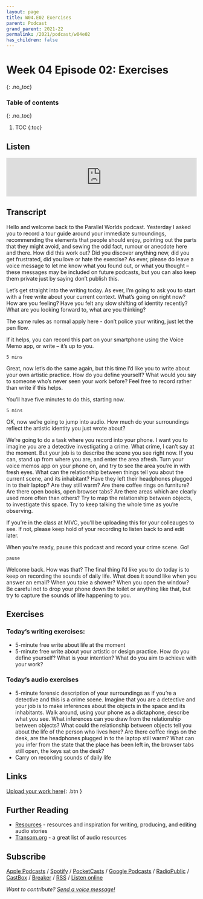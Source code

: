 ```yaml
---
layout: page
title: W04.E02 Exercises
parent: Podcast
grand_parent: 2021-22
permalink: /2021/podcast/w04e02
has_children: false
---
```




# Week 04 Episode 02: Exercises
{: .no_toc}

### Table of contents
{: .no_toc}

1. TOC
{:toc}


## Listen

<iframe src="https://anchor.fm/olliepalmer/embed/episodes/2021-W4-E2-Action-etapac" height="102px" width="100%" frameborder="0" scrolling="no"></iframe>

## Transcript

Hello and welcome back to the Parallel Worlds podcast. Yesterday I asked you to record a tour guide around your immediate surroundings, recommending the elements that people should enjoy, pointing out the parts that they might avoid, and sewing the odd fact, rumour or anecdote here and there. How did this work out? Did you discover anything new, did you get frustrated, did you love or hate the exercise? As ever, please do leave a voice message to let me know what you found out, or what you thought – these messages may be included on future podcasts, but you can also keep them private just by saying don’t publish this.

Let’s get straight into the writing today. As ever, I’m going to ask you to start with a free write about your current context. What’s going on right now? How are you feeling? Have you felt any slow shifting of identity recently? What are you looking forward to, what are you thinking?

The same rules as normal apply here - don’t police your writing, just let the pen flow.

If it helps, you can record this part on your smartphone using the Voice Memo app, or write – it’s up to you.

```
5 mins
```

Great, now let’s do the same again, but this time I’d like you to write about your own artistic practice. How do you define yourself? What would you say to someone who’s never seen your work before? Feel free to record rather than write if this helps.

You’ll have five minutes to do this, starting now.

```
5 mins
```

OK, now we’re going to jump into audio. How much do your surroundings reflect the artistic identity you just wrote about?

We’re going to do a task where you record into your phone. I want you to imagine you are a detective investigating a crime. What crime, I can’t say at the moment. But your job is to describe the scene you see right now. If you can, stand up from where you are, and enter the area afresh. Turn your voice memos app on your phone on, and try to see the area you’re in with fresh eyes. What can the relationship between things tell you about the current scene, and its inhabitant? Have they left their headphones plugged in to their laptop? Are they still warm? Are there coffee rings on furniture? Are there open books, open browser tabs? Are there areas which are clearly used more often than others? Try to map the relationship between objects, to investigate this space. Try to keep talking the whole time as you’re observing.

If you’re in the class at MIVC, you’ll be uploading this for your colleauges to see. If not, please keep hold of your recording to listen back to and edit later.


When you’re ready, pause this podcast and record your crime scene. Go!


```
pause
```

Welcome back. How was that? The final thing I’d like you to do today is to keep on recording the sounds of daily life. What does it sound like when you answer an email? When you take a shower? When you open the window? Be careful not to drop your phone down the toilet or anything like that, but try to capture the sounds of life happening to you.

## Exercises

### Today’s writing exercises:
- 5-minute free write about life at the moment
- 5-minute free write about your artistic or design practice. How do you define yourself? What is your intention? What do you aim to achieve with your work?
### Today’s audio exercises
- 5-minute forensic description of your surroundings as if you’re a detective and this is a crime scene. Imagine that you are a detective and your job is to make inferences about the objects in the space and its inhabitants. Walk around, using your phone as a dictaphone, describe what you see. What inferences can you draw from the relationship between objects? What could the relationship between objects tell you about the life of the person who lives here? Are there coffee rings on the desk, are the headphones plugged in to the laptop still warm? What can you infer from the state that the place has been left in, the browser tabs still open, the keys sat on the desk?
- Carry on recording sounds of daily life

## Links

[Upload your work here](https://www.dropbox.com/request/oIITmyMvzKpq7UOTpXeg){: .btn }


## Further Reading

- [Resources](/resources) - resources and inspiration for writing, producing, and editing audio stories
- [Transom.org](https://transom.org) - a great list of audio resources

## Subscribe

[Apple Podcasts](https://podcasts.apple.com/gb/podcast/parallel-worlds/id1504529134) / [Spotify](https://open.spotify.com/show/3L3RhKaoqQZoU9fIcLuZjz) / [PocketCasts](https://pca.st/ha20534r) / [Google Podcasts](https://www.google.com/podcasts?feed=aHR0cHM6Ly9hbmNob3IuZm0vcy8xODg0YjAwOC9wb2RjYXN0L3Jzcw%3D%3D) / [RadioPublic](https://radiopublic.com/parallel-worlds-WzVy1K) / [CastBox](https://castbox.fm/channel/id2710471?utm_source=podcaster&utm_medium=dlink&utm_campaign=c_2710471&utm_content=Parallel%20Worlds-CastBox_FM) / [Breaker](https://www.breaker.audio/parallel-worlds) / [RSS](https://anchor.fm/s/1884b008/podcast/rss) / [Listen online](https://anchor.fm/olliepalmer)

_Want to contribute? [Send a voice message!](https://anchor.fm/olliepalmer/message)_
